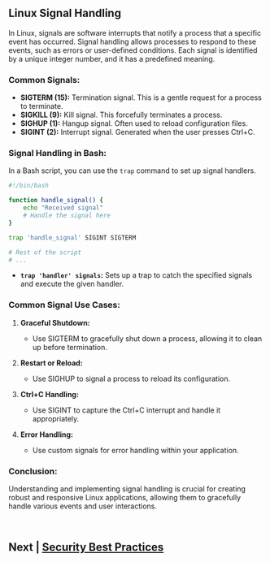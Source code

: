 

## Linux Signal Handling

In Linux, signals are software interrupts that notify a process that a specific event has occurred. Signal handling allows processes to respond to these events, such as errors or user-defined conditions. Each signal is identified by a unique integer number, and it has a predefined meaning.

### Common Signals:

- **SIGTERM (15):** Termination signal. This is a gentle request for a process to terminate.
- **SIGKILL (9):** Kill signal. This forcefully terminates a process.
- **SIGHUP (1):** Hangup signal. Often used to reload configuration files.
- **SIGINT (2):** Interrupt signal. Generated when the user presses Ctrl+C.


### Signal Handling in Bash:

In a Bash script, you can use the `trap` command to set up signal handlers.

```bash
#!/bin/bash

function handle_signal() {
    echo "Received signal"
    # Handle the signal here
}

trap 'handle_signal' SIGINT SIGTERM

# Rest of the script
# ...
```

- **`trap 'handler' signals`:** Sets up a trap to catch the specified signals and execute the given handler.

### Common Signal Use Cases:

1. **Graceful Shutdown:**
   - Use SIGTERM to gracefully shut down a process, allowing it to clean up before termination.

2. **Restart or Reload:**
   - Use SIGHUP to signal a process to reload its configuration.

3. **Ctrl+C Handling:**
   - Use SIGINT to capture the Ctrl+C interrupt and handle it appropriately.

4. **Error Handling:**
   - Use custom signals for error handling within your application.

### Conclusion:

Understanding and implementing signal handling is crucial for creating robust and responsive Linux applications, allowing them to gracefully handle various events and user interactions.


<br>

## Next | [Security Best Practices](https://github.com/lioneltchami/bash-scripting-tutorial/tree/main/Tutorial-Files/15.Security-Best-Practices)
